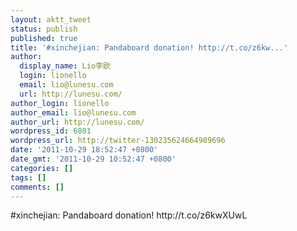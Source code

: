 ```yaml
---
layout: aktt_tweet
status: publish
published: true
title: '#xinchejian: Pandaboard donation! http://t.co/z6kw...'
author:
  display_name: Lio李欧
  login: lionello
  email: lio@lunesu.com
  url: http://lunesu.com/
author_login: lionello
author_email: lio@lunesu.com
author_url: http://lunesu.com/
wordpress_id: 6801
wordpress_url: http://twitter-130235624664989696
date: '2011-10-29 18:52:47 +0800'
date_gmt: '2011-10-29 10:52:47 +0800'
categories: []
tags: []
comments: []
---
```

<p>#xinchejian: Pandaboard donation! http://t.co/z6kwXUwL</p>
